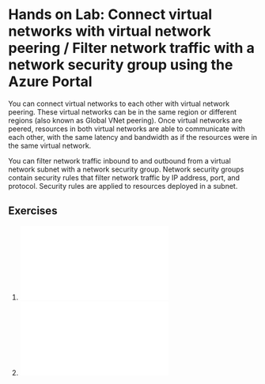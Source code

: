 # Hands on Lab: Connect virtual networks with virtual network peering / Filter network traffic with a network security group using the Azure Portal

You can connect virtual networks to each other with virtual network peering. These virtual networks can be in the same region or different regions (also known as Global VNet peering). Once virtual networks are peered, resources in both virtual networks are able to communicate with each other, with the same latency and bandwidth as if the resources were in the same virtual network. 

You can filter network traffic inbound to and outbound from a virtual network subnet with a network security group. Network security groups contain security rules that filter network traffic by IP address, port, and protocol. Security rules are applied to resources deployed in a subnet. 

## Exercises

1. ![Virtual Network Peering](tutorial-connect-virtual-networks-portal.md)
2. ![Filter Network Traffic with NSGs](tutorial-filter-network-traffic.md) 
